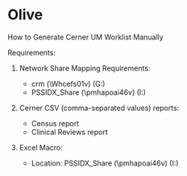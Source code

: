 # Olive

How to Generate Cerner UM Worklist Manually

Requirements:

1. Network Share Mapping Requirements:

   - crm (\\Whcefs01v) (G:)
   - PSSIDX_Share (\\pmhapoai46v) (I:)

2. Cerner CSV (comma-separated values) reports:

   - Census report
   - Clinical Reviews report

3. Excel Macro:

   - Location: PSSIDX_Share (\\pmhapoai46v) (I:)

